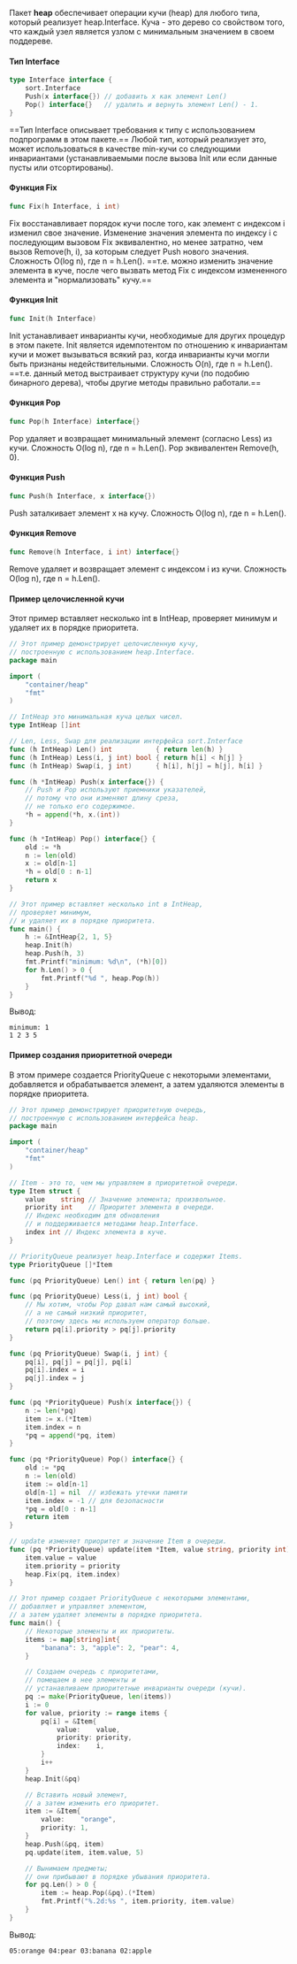 Пакет **heap** обеспечивает операции кучи (heap) для любого типа, который реализует heap.Interface. Куча - это дерево со свойством того, что каждый узел является узлом с минимальным значением в своем поддереве.
#### Тип Interface

```go
type Interface interface {
    sort.Interface
    Push(x interface{}) // добавить x как элемент Len()
    Pop() interface{}   // удалить и вернуть элемент Len() - 1.
}
```

==Тип Interface описывает требования к типу с использованием подпрограмм в этом пакете.== Любой тип, который реализует это, может использоваться в качестве min-кучи со следующими инвариантами (устанавливаемыми после вызова Init или если данные пусты или отсортированы).
#### Функция Fix

```go
func Fix(h Interface, i int)
```

Fix восстанавливает порядок кучи после того, как элемент с индексом i изменил свое значение. Изменение значения элемента по индексу i с последующим вызовом Fix эквивалентно, но менее затратно, чем вызов Remove(h, i), за которым следует Push нового значения. Сложность O(log n), где n = h.Len().
==т.е. можно изменить значение элемента в куче, после чего вызвать метод Fix с индексом измененного элемента и "нормализовать" кучу.==
#### Функция Init

```go
func Init(h Interface)
```

Init устанавливает инварианты кучи, необходимые для других процедур в этом пакете. Init является идемпотентом по отношению к инвариантам кучи и может вызываться всякий раз, когда инварианты кучи могли быть признаны недействительными. Сложность O(n), где n = h.Len().
==т.е. данный метод выстраивает структуру кучи (по подобию бинарного дерева), чтобы другие методы правильно работали.==
#### Функция Pop

```go
func Pop(h Interface) interface{}
```

Pop удаляет и возвращает минимальный элемент (согласно Less) из кучи. Сложность O(log n), где n = h.Len(). Pop эквивалентен Remove(h, 0).

#### Функция Push

```go
func Push(h Interface, x interface{})
```

Push заталкивает элемент х на кучу. Сложность O(log n), где n = h.Len().

#### Функция Remove

```go
func Remove(h Interface, i int) interface{}
```

Remove удаляет и возвращает элемент с индексом i из кучи. Сложность O(log n), где n = h.Len().
#### Пример целочисленной кучи

Этот пример вставляет несколько int в IntHeap, проверяет минимум и удаляет их в порядке приоритета.

```go
// Этот пример демонстрирует целочисленную кучу, 
// построенную с использованием heap.Interface.
package main

import (
    "container/heap"
    "fmt"
)

// IntHeap это минимальная куча целых чисел.
type IntHeap []int

// Len, Less, Swap для реализации интерфейса sort.Interface
func (h IntHeap) Len() int           { return len(h) }
func (h IntHeap) Less(i, j int) bool { return h[i] < h[j] }
func (h IntHeap) Swap(i, j int)      { h[i], h[j] = h[j], h[i] }

func (h *IntHeap) Push(x interface{}) {
    // Push и Pop используют приемники указателей, 
    // потому что они изменяют длину среза,
    // не только его содержимое.
    *h = append(*h, x.(int))
}

func (h *IntHeap) Pop() interface{} {
    old := *h
    n := len(old)
    x := old[n-1]
    *h = old[0 : n-1]
    return x
}

// Этот пример вставляет несколько int в IntHeap, 
// проверяет минимум,
// и удаляет их в порядке приоритета.
func main() {
    h := &IntHeap{2, 1, 5}
    heap.Init(h)
    heap.Push(h, 3)
    fmt.Printf("minimum: %d\n", (*h)[0])
    for h.Len() > 0 {
        fmt.Printf("%d ", heap.Pop(h))
    }
}
```

Вывод:

```
minimum: 1
1 2 3 5 
```

#### Пример создания приоритетной очереди

В этом примере создается PriorityQueue с некоторыми элементами, добавляется и обрабатывается элемент, а затем удаляются элементы в порядке приоритета.

```go
// Этот пример демонстрирует приоритетную очередь, 
// построенную с использованием интерфейса heap.
package main

import (
    "container/heap"
    "fmt"
)

// Item - это то, чем мы управляем в приоритетной очереди.
type Item struct {
    value    string // Значение элемента; произвольное.
    priority int    // Приоритет элемента в очереди.
    // Индекс необходим для обновления 
    // и поддерживается методами heap.Interface.
    index int // Индекс элемента в куче.
}

// PriorityQueue реализует heap.Interface и содержит Items.
type PriorityQueue []*Item

func (pq PriorityQueue) Len() int { return len(pq) }

func (pq PriorityQueue) Less(i, j int) bool {
    // Мы хотим, чтобы Pop давал нам самый высокий, 
    // а не самый низкий приоритет, 
    // поэтому здесь мы используем оператор больше.
    return pq[i].priority > pq[j].priority
}

func (pq PriorityQueue) Swap(i, j int) {
    pq[i], pq[j] = pq[j], pq[i]
    pq[i].index = i
    pq[j].index = j
}

func (pq *PriorityQueue) Push(x interface{}) {
    n := len(*pq)
    item := x.(*Item)
    item.index = n
    *pq = append(*pq, item)
}

func (pq *PriorityQueue) Pop() interface{} {
    old := *pq
    n := len(old)
    item := old[n-1]
    old[n-1] = nil  // избежать утечки памяти
    item.index = -1 // для безопасности
    *pq = old[0 : n-1]
    return item
}

// update изменяет приоритет и значение Item в очереди.
func (pq *PriorityQueue) update(item *Item, value string, priority int) {
    item.value = value
    item.priority = priority
    heap.Fix(pq, item.index)
}

// Этот пример создает PriorityQueue с некоторыми элементами, 
// добавляет и управляет элементом,
// а затем удаляет элементы в порядке приоритета.
func main() {
    // Некоторые элементы и их приоритеты.
    items := map[string]int{
        "banana": 3, "apple": 2, "pear": 4,
    }

    // Создаем очередь с приоритетами, 
    // помещаем в нее элементы и
    // устанавливаем приоритетные инварианты очереди (кучи).
    pq := make(PriorityQueue, len(items))
    i := 0
    for value, priority := range items {
        pq[i] = &Item{
            value:    value,
            priority: priority,
            index:    i,
        }
        i++
    }
    heap.Init(&pq)

    // Вставить новый элемент, 
    // а затем изменить его приоритет.
    item := &Item{
        value:    "orange",
        priority: 1,
    }
    heap.Push(&pq, item)
    pq.update(item, item.value, 5)

    // Вынимаем предметы; 
    // они прибывают в порядке убывания приоритета.
    for pq.Len() > 0 {
        item := heap.Pop(&pq).(*Item)
        fmt.Printf("%.2d:%s ", item.priority, item.value)
    }
}
```

Вывод:

```
05:orange 04:pear 03:banana 02:apple 
```